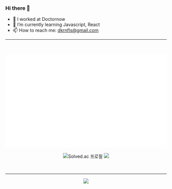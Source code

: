 ### Hi there 👋

- 🔭 I worked at Doctornow
- 🌱 I’m currently learning Javascript, React 
- 📫 How to reach me: dkrnfls@gmail.com

<hr/>
<br>

<div align=center>
 <a href="https://github.com/Itsbeenalongday/github-stats">
  
 ![](https://raw.githubusercontent.com/woobottle/github-stats/master/generated/overview.svg)

 </a>

 ![Solved.ac 프로필](http://mazassumnida.wtf/api/v2/generate_badge?boj=dkrnflspython)
 ![](https://github-readme-stats.vercel.app/api/top-langs/?username=woobottle&count_private=true&layout=compact&theme=dracula)

</div>

<br>
<hr/>

<div align=center>

![](https://github-readme-stats.vercel.app/api?username=woobottle&count_private=true&theme=dracula&show_icons=true)

</div>

<br>
